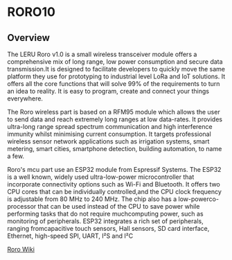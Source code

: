 # RORO10

## Overview
The LERU Roro v1.0 is a small wireless transceiver module offers a comprehensive mix of long range, low power consumption and secure data transmission.It is designed to facilitate developers to quickly move the same platform they use for prototyping to industrial level LoRa and IoT solutions. It offers all the core functions that will solve 99% of the requirements to turn an idea to reality. It is easy to program, create and connect your things everywhere. 

The Roro wireless part is based on a RFM95 module which allows the user to send data and reach extremely long ranges at low data-rates. It provides ultra-long range spread spectrum communication and high interference immunity whilst minimising current consumption. It targets professional wireless sensor network applications such as irrigation systems, smart metering, smart cities, smartphone detection, building automation, to name a few.

Roro's mcu part use an ESP32 module from Espressif Systems. The ESP32 is a well known, widely used ultra-low-power microcontroller that incorporate connectivity options such as Wi-Fi and Bluetooth. It offers two CPU cores that can be individually controlled,and the CPU clock frequency is adjustable from 80 MHz to 240 MHz. The chip also has a low-powerco-processor that can be used instead of the CPU to save power while performing tasks that do not require muchcomputing power, such as monitoring of peripherals. ESP32 integrates a rich set of peripherals, ranging fromcapacitive touch sensors, Hall sensors, SD card interface, Ethernet, high-speed SPI, UART, I²S and I²C

[Roro Wiki](https://github.com/janleroux/leru-roro/wiki)
